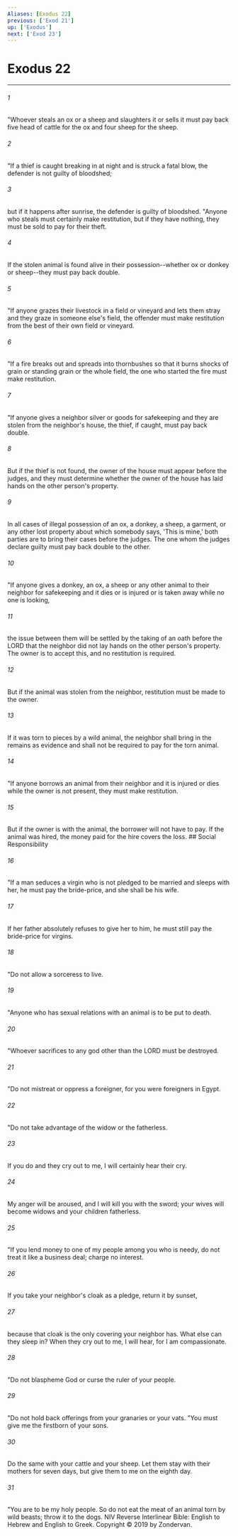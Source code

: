 ```yaml
---
Aliases: [Exodus 22]
previous: ['Exod 21']
up: ['Exodus']
next: ['Exod 23']
---
```

# Exodus 22

***


###### 1 
"Whoever steals an ox or a sheep and slaughters it or sells it must pay back five head of cattle for the ox and four sheep for the sheep. 

###### 2 
"If a thief is caught breaking in at night and is struck a fatal blow, the defender is not guilty of bloodshed; 

###### 3 
but if it happens after sunrise, the defender is guilty of bloodshed. "Anyone who steals must certainly make restitution, but if they have nothing, they must be sold to pay for their theft. 

###### 4 
If the stolen animal is found alive in their possession--whether ox or donkey or sheep--they must pay back double. 

###### 5 
"If anyone grazes their livestock in a field or vineyard and lets them stray and they graze in someone else's field, the offender must make restitution from the best of their own field or vineyard. 

###### 6 
"If a fire breaks out and spreads into thornbushes so that it burns shocks of grain or standing grain or the whole field, the one who started the fire must make restitution. 

###### 7 
"If anyone gives a neighbor silver or goods for safekeeping and they are stolen from the neighbor's house, the thief, if caught, must pay back double. 

###### 8 
But if the thief is not found, the owner of the house must appear before the judges, and they must determine whether the owner of the house has laid hands on the other person's property. 

###### 9 
In all cases of illegal possession of an ox, a donkey, a sheep, a garment, or any other lost property about which somebody says, 'This is mine,' both parties are to bring their cases before the judges. The one whom the judges declare guilty must pay back double to the other. 

###### 10 
"If anyone gives a donkey, an ox, a sheep or any other animal to their neighbor for safekeeping and it dies or is injured or is taken away while no one is looking, 

###### 11 
the issue between them will be settled by the taking of an oath before the LORD that the neighbor did not lay hands on the other person's property. The owner is to accept this, and no restitution is required. 

###### 12 
But if the animal was stolen from the neighbor, restitution must be made to the owner. 

###### 13 
If it was torn to pieces by a wild animal, the neighbor shall bring in the remains as evidence and shall not be required to pay for the torn animal. 

###### 14 
"If anyone borrows an animal from their neighbor and it is injured or dies while the owner is not present, they must make restitution. 

###### 15 
But if the owner is with the animal, the borrower will not have to pay. If the animal was hired, the money paid for the hire covers the loss. ## Social Responsibility 

###### 16 
"If a man seduces a virgin who is not pledged to be married and sleeps with her, he must pay the bride-price, and she shall be his wife. 

###### 17 
If her father absolutely refuses to give her to him, he must still pay the bride-price for virgins. 

###### 18 
"Do not allow a sorceress to live. 

###### 19 
"Anyone who has sexual relations with an animal is to be put to death. 

###### 20 
"Whoever sacrifices to any god other than the LORD must be destroyed. 

###### 21 
"Do not mistreat or oppress a foreigner, for you were foreigners in Egypt. 

###### 22 
"Do not take advantage of the widow or the fatherless. 

###### 23 
If you do and they cry out to me, I will certainly hear their cry. 

###### 24 
My anger will be aroused, and I will kill you with the sword; your wives will become widows and your children fatherless. 

###### 25 
"If you lend money to one of my people among you who is needy, do not treat it like a business deal; charge no interest. 

###### 26 
If you take your neighbor's cloak as a pledge, return it by sunset, 

###### 27 
because that cloak is the only covering your neighbor has. What else can they sleep in? When they cry out to me, I will hear, for I am compassionate. 

###### 28 
"Do not blaspheme God or curse the ruler of your people. 

###### 29 
"Do not hold back offerings from your granaries or your vats. "You must give me the firstborn of your sons. 

###### 30 
Do the same with your cattle and your sheep. Let them stay with their mothers for seven days, but give them to me on the eighth day. 

###### 31 
"You are to be my holy people. So do not eat the meat of an animal torn by wild beasts; throw it to the dogs. NIV Reverse Interlinear Bible: English to Hebrew and English to Greek. Copyright © 2019 by Zondervan.
